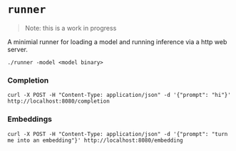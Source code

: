 # `runner`

> Note: this is a work in progress

A minimial runner for loading a model and running inference via a http web server.

```
./runner -model <model binary>
```

### Completion

```
curl -X POST -H "Content-Type: application/json" -d '{"prompt": "hi"}' http://localhost:8080/completion
```

### Embeddings

```
curl -X POST -H "Content-Type: application/json" -d '{"prompt": "turn me into an embedding"}' http://localhost:8080/embedding
```
